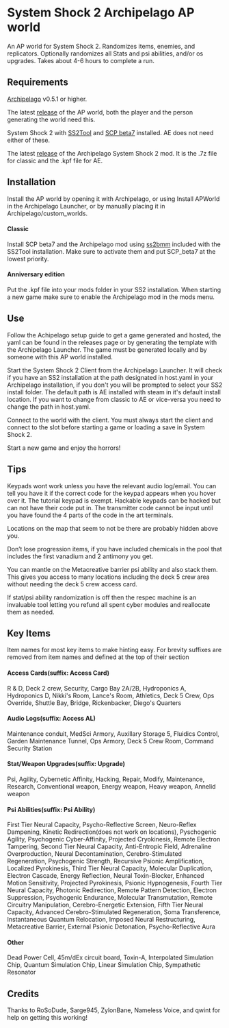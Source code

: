 # System Shock 2 Archipelago AP world
An AP world for System Shock 2.  Randomizes items, enemies, and replicators.  Optionally randomizes all Stats and psi abilities, and/or os upgrades.  Takes about 4-6 hours to complete a run.

## Requirements
[Archipelago](https://archipelago.gg/tutorial/Archipelago/setup/en) v0.5.1 or higher.

The latest [release](https://github.com/Partatio/SS2-Apworld/releases) of the AP world, both the player and the person generating the world need this.

System Shock 2 with [SS2Tool](https://www.systemshock.org/index.php?topic=4141.0) and [SCP beta7](https://www.systemshock.org/index.php?topic=7116.0) installed.  AE does not need either of these.

The latest [release](https://github.com/Partatio/SS2-Apworld/releases) of the Archipelago System Shock 2 mod. It is the .7z file for classic and the .kpf file for AE.

## Installation
Install the AP world by opening it with Archipelago, or using Install APWorld in the Archipelago Launcher, or by manually placing it in Archipelago/custom_worlds.

#### Classic
Install SCP beta7 and the Archipelago mod using [ss2bmm](https://pshjt.github.io/dmm/) included with the SS2Tool installation.  Make sure to activate them and put SCP_beta7 at the lowest priority.

#### Anniversary edition
Put the .kpf file into your mods folder in your SS2 installation.  When starting a new game make sure to enable the Archipelago mod in the mods menu.

## Use
Follow the Achipelago setup guide to get a game generated and hosted, the yaml can be found in the releases page or by generating the template with the Archipelago Launcher.  The game must be generated locally and by someone with this AP world installed.

Start the System Shock 2 Client from the Archipelago Launcher.  It will check if you have an SS2 installation at the path designated in host.yaml in your Archipelago installation, if you don't you will be prompted to select your SS2 install folder.
The default path is AE installed with steam in it's default install location.  If you want to change from classic to AE or vice-versa you need to change the path in host.yaml.

Connect to the world with the client.  You must always start the client and connect to the slot before starting a game or loading a save in System Shock 2.

Start a new game and enjoy the horrors!

## Tips
Keypads wont work unless you have the relevant audio log/email.  You can tell you have it if the correct code for the keypad appears when you hover over it.  The tutorial keypad is exempt.  Hackable keypads can be hacked but can not have their code put in.  The transmitter code cannot be input until you have found the 4 parts of the code in the art terminals.

Locations on the map that seem to not be there are probably hidden above you.

Don’t lose progression items, if you have included chemicals in the pool that includes the first vanadium and 2 antimony you get.

You can mantle on the Metacreative barrier psi ability and also stack them.  This gives you access to many locations including the deck 5 crew area without needing the deck 5 crew access card.

If stat/psi ability randomization is off then the respec machine is an invaluable tool letting you refund all spent cyber modules and reallocate them as needed.

## Key Items
Item names for most key items to make hinting easy.  For brevity suffixes are removed from item names and defined at the top of their section

#### Access Cards(suffix: Access Card)
R & D, Deck 2 crew, Security, Cargo Bay 2A/2B, Hydroponics A, Hydroponics D, Nikki's Room, Lance's Room, Athletics, Deck 5 Crew, Ops Override, Shuttle Bay, Bridge, Rickenbacker, Diego's Quarters

#### Audio Logs(suffix: Access AL)
Maintenance conduit, MedSci Armory, Auxillary Storage 5, Fluidics Control, Garden Maintenance Tunnel, Ops Armory, Deck 5 Crew Room, Command Security Station

#### Stat/Weapon Upgrades(suffix: Upgrade)
Psi, Agility, Cybernetic Affinity, Hacking, Repair, Modify, Maintenance, Research, Conventional weapon, Energy weapon, Heavy weapon, Annelid weapon

#### Psi Abilities(suffix: Psi Ability)
First Tier Neural Capacity, Psycho-Reflective Screen, Neuro-Reflex Dampening, Kinetic Redirection(does not work on locations), Pyschogenic Agility, Psychogenic Cyber-Affinity, Projected Cryokinesis, Remote Electron Tampering, Second Tier Neural Capacity, Anti-Entropic Field, Adrenaline Overproduction, Neural Decontamination, Cerebro-Stimulated Regeneration, Psychogenic Strength, Recursive Psionic Amplification, Localized Pyrokinesis, Third Tier Neural Capacity, Molecular Duplication, Electron Cascade, Energy Reflection, Neural Toxin-Blocker, Enhanced Motion Sensitivity, Projected Pyrokinesis, Psionic Hypnogenesis, Fourth Tier Neural Capacity, Photonic Redirection, Remote Pattern Detection, Electron Suppression, Psychogenic Endurance, Molecular Transmutation, Remote Circuitry Manipulation, Cerebro-Energetic Extension, Fifth Tier Neural Capacity, Advanced Cerebro-Stimulated Regeneration, Soma Transference, Instantaneous Quantum Relocation, Imposed Neural Restructuring, Metacreative Barrier, External Psionic Detonation, Psycho-Reflective Aura

#### Other
Dead Power Cell, 45m/dEx circuit board, Toxin-A, Interpolated Simulation Chip, Quantum Simulation Chip, Linear Simulation Chip, Sympathetic Resonator

## Credits
Thanks to RoSoDude, Sarge945, ZylonBane, Nameless Voice, and qwint for help on getting this working!
